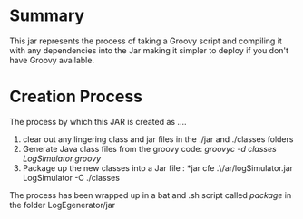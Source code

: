 # Summary

This jar represents the process of taking a Groovy script and compiling it with any dependencies into the Jar making it simpler to deploy if you don't have Groovy available.

# Creation Process

The process by which this JAR is created as ....

1. clear out any lingering class and jar files in the ./jar and ./classes folders
4. Generate Java class files from the groovy code: *groovyc -d classes LogSimulator.groovy* 
5. Package up the new classes into a Jar file : *jar cfe .\\/ar/logSimulator.jar LogSimulator -C ./classes 



The process has been wrapped up in a bat  and .sh script called *package* in the folder LogEgenerator/jar

